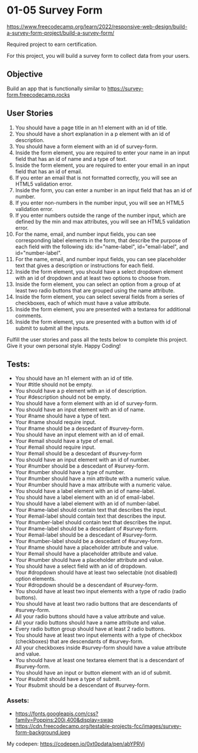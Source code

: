 # 01-05 Survey Form
https://www.freecodecamp.org/learn/2022/responsive-web-design/build-a-survey-form-project/build-a-survey-form/

Required project to earn certification.

For this project, you will build a survey form to collect data from your users.

## Objective
Build an app that is functionally similar to https://survey-form.freecodecamp.rocks

## User Stories
1. You should have a page title in an h1 element with an id of title.
1. You should have a short explanation in a p element with an id of description.
1. You should have a form element with an id of survey-form.
1. Inside the form element, you are required to enter your name in an input field that has an id of name and a type of text.
1. Inside the form element, you are required to enter your email in an input field that has an id of email.
1. If you enter an email that is not formatted correctly, you will see an HTML5 validation error.
1. Inside the form, you can enter a number in an input field that has an id of number.
1. If you enter non-numbers in the number input, you will see an HTML5 validation error.
1. If you enter numbers outside the range of the number input, which are defined by the min and max attributes, you will see an HTML5 validation error.
1. For the name, email, and number input fields, you can see corresponding label elements in the form, that describe the purpose of each field with the following ids: id="name-label", id="email-label", and id="number-label".
1. For the name, email, and number input fields, you can see placeholder text that gives a description or instructions for each field.
1. Inside the form element, you should have a select dropdown element with an id of dropdown and at least two options to choose from.
1. Inside the form element, you can select an option from a group of at least two radio buttons that are grouped using the name attribute.
1. Inside the form element, you can select several fields from a series of checkboxes, each of which must have a value attribute.
1. Inside the form element, you are presented with a textarea for additional comments.
1. Inside the form element, you are presented with a button with id of submit to submit all the inputs.

Fulfill the user stories and pass all the tests below to complete this project. Give it your own personal style. Happy Coding!

## Tests:
- You should have an h1 element with an id of title.
- Your #title should not be empty.
- You should have a p element with an id of description.
- Your #description should not be empty.
- You should have a form element with an id of survey-form.
- You should have an input element with an id of name.
- Your #name should have a type of text.
- Your #name should require input.
- Your #name should be a descedant of #survey-form.
- You should have an input element with an id of email.
- Your #email should have a type of email.
- Your #email should require input.
- Your #email should be a descedant of #survey-form
- You should have an input element with an id of number.
- Your #number should be a descedant of #survey-form.
- Your #number should have a type of number.
- Your #number should have a min attribute with a numeric value.
- Your #number should have a max attribute with a numeric value.
- You should have a label element with an id of name-label.
- You should have a label element with an id of email-label.
- You should have a label element with an id of number-label.
- Your #name-label should contain text that describes the input.
- Your #email-label should contain text that describes the input.
- Your #number-label should contain text that describes the input.
- Your #name-label should be a descedant of #survey-form.
- Your #email-label should be a descedant of #survey-form.
- Your #number-label should be a descedant of #survey-form.
- Your #name should have a placeholder attribute and value.
- Your #email should have a placeholder attribute and value.
- Your #number should have a placeholder attribute and value.
- You should have a select field with an id of dropdown.
- Your #dropdown should have at least two selectable (not disabled) option elements.
- Your #dropdown should be a descendant of #survey-form.
- You should have at least two input elements with a type of radio (radio buttons).
- You should have at least two radio buttons that are descendants of #survey-form.
- All your radio buttons should have a value attribute and value.
- All your radio buttons should have a name attribute and value.
- Every radio button group should have at least 2 radio buttons.
- You should have at least two input elements with a type of checkbox (checkboxes) that are descendants of #survey-form.
- All your checkboxes inside #survey-form should have a value attribute and value.
- You should have at least one textarea element that is a descendant of #survey-form.
- You should have an input or button element with an id of submit.
- Your #submit should have a type of submit.
- Your #submit should be a descendant of #survey-form.

### Assets:
- https://fonts.googleapis.com/css?family=Poppins:200i,400&display=swap
- https://cdn.freecodecamp.org/testable-projects-fcc/images/survey-form-background.jpeg

My codepen: https://codepen.io/0xt0pdata/pen/abYPRVj

